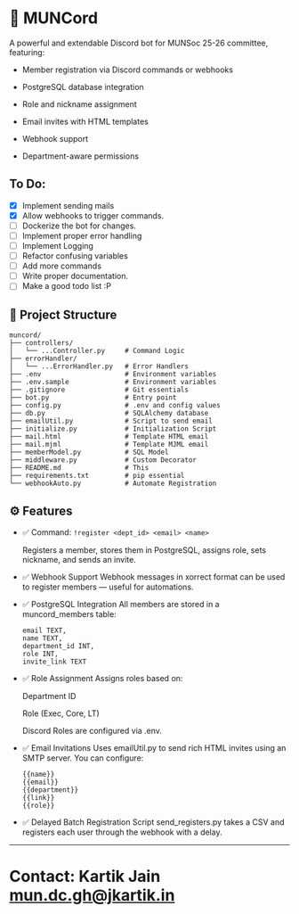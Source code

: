 # 🧠 MUNCord

A powerful and extendable Discord bot for MUNSoc 25-26 committee, featuring:

- Member registration via Discord commands or webhooks

- PostgreSQL database integration

- Role and nickname assignment

- Email invites with HTML templates

- Webhook support

- Department-aware permissions


## To Do:

- [x] Implement sending mails
- [x] Allow webhooks to trigger commands.
- [ ] Dockerize the bot for changes.
- [ ] Implement proper error handling
- [ ] Implement Logging
- [ ] Refactor confusing variables
- [ ] Add more commands
- [ ] Write proper documentation.
- [ ] Make a good todo list :P

## 📁 Project Structure

```
muncord/
├── controllers/
│   └── ...Controller.py     # Command Logic
├── errorHandler/
│   └── ...ErrorHandler.py   # Error Handlers
├── .env                     # Environment variables
├── .env.sample              # Environment variables
├── .gitignore               # Git essentials
├── bot.py                   # Entry point
├── config.py                # .env and config values
├── db.py                    # SQLAlchemy database
├── emailUtil.py             # Script to send email
├── initialize.py            # Initialization Script
├── mail.html                # Template HTML email
├── mail.mjml                # Template MJML email
├── memberModel.py           # SQL Model
├── middleware.py            # Custom Decorator
├── README.md                # This
├── requirements.txt         # pip essential
└── webhookAuto.py           # Automate Registration
```

## ⚙️ Features

- ✅ Command: `!register <dept_id> <email> <name>`

    Registers a member, stores them in PostgreSQL, assigns role, sets nickname, and sends an invite.

- ✅ Webhook Support
    Webhook messages in xorrect format can be used to register members — useful for automations.

- ✅ PostgreSQL Integration
All members are stored in a muncord_members table:

    ```
    email TEXT,
    name TEXT,
    department_id INT,
    role INT,
    invite_link TEXT
    ```

- ✅ Role Assignment
Assigns roles based on:

    Department ID

    Role (Exec, Core, LT)

    Discord Roles are configured via .env.

- ✅ Email Invitations
Uses emailUtil.py to send rich HTML invites using an SMTP server. You can configure:

    ```
    {{name}}
    {{email}}
    {{department}}
    {{link}}
    {{role}}
    ```

- ✅ Delayed Batch Registration
Script send_registers.py takes a CSV and registers each user through the webhook with a delay.

---

# Contact: Kartik Jain <mun.dc.gh@jkartik.in>